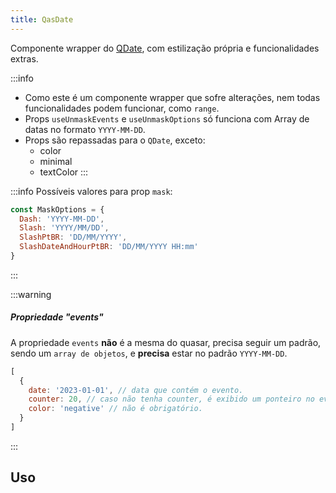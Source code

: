 ```yaml
---
title: QasDate
---
```


Componente wrapper do [QDate](https://quasar.dev/vue-components/date#introduction), com estilização própria e funcionalidades extras.

<doc-api file="date/QasDate" name="QasDate" />

:::info
- Como este é um componente wrapper que sofre alterações, nem todas funcionalidades podem funcionar, como `range`.
- Props `useUnmaskEvents` e `useUnmaskOptions` só funciona com Array de datas no formato `YYYY-MM-DD`.
- Props são repassadas para o `QDate`, exceto:
  - color
  - minimal
  - textColor
:::

:::info
Possíveis valores para prop `mask`:

```js
const MaskOptions = {
  Dash: 'YYYY-MM-DD',
  Slash: 'YYYY/MM/DD',
  SlashPtBR: 'DD/MM/YYYY',
  SlashDateAndHourPtBR: 'DD/MM/YYYY HH:mm'
}
```
:::

:::warning
##### Propriedade "events"

A propriedade `events` **não** é a mesma do quasar, precisa seguir um padrão, sendo um `array de objetos`, e **precisa** estar no padrão `YYYY-MM-DD`.

```js
[
  {
    date: '2023-01-01', // data que contém o evento.
    counter: 20, // caso não tenha counter, é exibido um ponteiro no evento.
    color: 'negative' // não é obrigatório.
  }
]
```
:::


## Uso

<doc-example file="QasDate/Basic" title="Básico" />
<doc-example file="QasDate/ExDateEvents" title="Com eventos" />
<doc-example file="QasDate/ExDateNoInactive" title="Sem inativos" />
<doc-example file="QasDate/ExDateNoInactiveEvents" title="Com eventos e sem inativos" />
<doc-example file="QasDate/ExDateMultiple" title="Múltiplo" />
